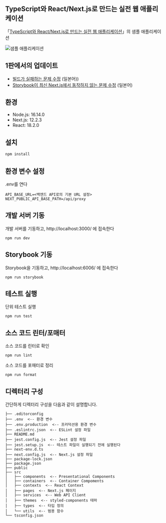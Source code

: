 ## TypeScript와 React/Next.js로 만드는 실전 웹 애플리케이션

「[TypeScript와 React/Next.js로 만드는 실전 웹 애플리케이션](https://gihyo.jp/book/2022/978-4-297-12916-3)」의 샘플 애플리케이션

![샘플 애플리케이션](https://user-images.githubusercontent.com/2387508/178550902-a7c1e47b-a322-413c-b9ad-2ffff79e041d.png)

## 1판에서의 업데이트

- [빌드가 실패하는 문제 수정](https://github.com/moseskim/ts-nextbook-app/pull/6) (일본어))
- [Storybook이 최신 Next.js에서 동작하지 않는 문제 수정](https://github.com/moseskim/ts-nextbook-app/pull/5) (일본어)

## 환경

- Node.js: 16.14.0
- Next.js: 12.2.3
- React: 18.2.0

## 설치

```bash
npm install
```

## 환경 변수 설정

.env를 연다

```
API_BASE_URL=<백엔드 API로의 기본 URL 설정>
NEXT_PUBLIC_API_BASE_PATH=/api/proxy
```

## 개발 서버 기동

개발 서버를 기동하고, http://localhost:3000/ 에 접속한다

```
npm run dev
```

## Storybook 기동

Storybook을 기동하고, http://localhost:6006/ 에 접속한다

```
npm run storybook
```

## 테스트 실행

단위 테스트 실행

```
npm run test
```

## 소스 코드 린터/포매터

소스 코드를 린터로 확인

```
npm run lint
```

소스 코드를 포매터로 정리

```
npm run format
```

## 디렉터리 구성

간단하게 디렉터리 구성을 다음과 같이 설명합니다.

```
├── .editorconfig
├── .env  <-- 환경 변수
├── .env.production  <-- 프러덕션용 환경 변수
├── .eslintrc.json  <-- ESLint 설정 파일
├── README.md
├── jest.config.js  <-- Jest 설정 파일
├── jest.setup.js  <-- 테스트 파일이 실행되기 전에 실행된다
├── next-env.d.ts
├── next.config.js  <-- Next.js 설정 파일
├── package-lock.json
├── package.json
├── public
├── src
│   ├── components  <-- Presentational Components
│   ├── containers  <-- Container Compoments
│   ├── contexts  <-- React Context
│   ├── pages  <-- Next.js 페이지
│   ├── services  <-- Web API Client
│   ├── themes  <-- styled-components 테마
│   ├── types  <-- 타입 정의
│   └── utils  <-- 범용 함수
└── tsconfig.json
```
